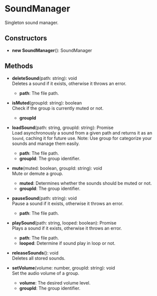 # SoundManager

Singleton sound manager.
## Constructors
- **new SoundManager**(): SoundManager   
## Methods
- **deleteSound**(path: string): void   
Deletes a sound if it exists, otherwise it throws an error.
   - **path**: The file path.

- **isMuted**(groupId: string): boolean   
Check if the group is currently muted or not.
   - **groupId**

- **loadSound**(path: string, groupId: string): Promise   
Load asynchronously a sound from a given path and returns it as an `Sound`, caching it for future use.
Note: Use group for categorize your sounds and manage them easily.
   - **path**: The file path.
   - **groupId**: The group identifier.

- **mute**(muted: boolean, groupId: string): void   
Mute or demute a group.
   - **muted**: Determines whether the sounds should be muted or not.
   - **groupId**: The group identifier.

- **pauseSound**(path: string): void   
Pause a sound if it exists, otherwise it throws an error.
   - **path**: The file path.

- **playSound**(path: string, looped: boolean): Promise   
Plays a sound if it exists, otherwise it throws an error.
   - **path**: The file path.
   - **looped**: Determine if sound play in loop or not.

- **releaseSounds**(): void   
Deletes all stored sounds.

- **setVolume**(volume: number, groupId: string): void   
Set the audio volume of a group.
   - **volume**: The desired volume level.
   - **groupId**: The group identifier.
